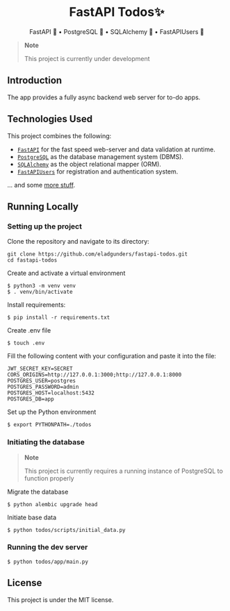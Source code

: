 <div align="center">
  <h1>FastAPI Todos✨</h1>
  <p>FastAPI 🚀 • PostgreSQL 🐘 • SQLAlchemy 💠 • FastAPIUsers 👥</p>
</div>

> **Note**
> 
> This project is currently under development

## Introduction

The app provides a fully async backend web server for to-do apps.


## Technologies Used

This project combines the following:

- [`FastAPI`](https://fastapi.tiangolo.com/) for the fast speed web-server and data validation at runtime.
- [`PostgreSQL`](https://www.postgresql.org/) as the database management system (DBMS).
- [`SQLAlchemy`](https://www.sqlalchemy.org/) as the object relational mapper (ORM).
- [`FastAPIUsers`](https://fastapi-users.github.io/fastapi-users/) for registration and authentication system.

... and some [more stuff](./requirements.txt).


## Running Locally

### Setting up the project

Clone the repository and navigate to its directory:

    git clone https://github.com/eladgunders/fastapi-todos.git
    cd fastapi-todos

Create and activate a virtual environment

    $ python3 -m venv venv
    $ . venv/bin/activate

Install requirements:

    $ pip install -r requirements.txt

Create .env file

    $ touch .env

Fill the following content with your configuration and paste it into the file:
```dotenv
JWT_SECRET_KEY=SECRET
CORS_ORIGINS=http://127.0.0.1:3000;http://127.0.0.1:8000
POSTGRES_USER=postgres
POSTGRES_PASSWORD=admin
POSTGRES_HOST=localhost:5432
POSTGRES_DB=app
```

Set up the Python environment

    $ export PYTHONPATH=./todos

### Initiating the database

> **Note**
> 
> This project is currently requires a running instance of PostgreSQL to function properly

Migrate the database

    $ python alembic upgrade head
    
Initiate base data

    $ python todos/scripts/initial_data.py

### Running the dev server
    $ python todos/app/main.py

## License

This project is under the MIT license.
